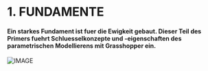 # 1. FUNDAMENTE

#### Ein starkes Fundament ist fuer die Ewigkeit gebaut. Dieser Teil des Primers fuehrt Schluesselkonzepte und -eigenschaften des parametrischen Modellierens mit Grasshopper ein.
![IMAGE](images/001-foundations.png)

